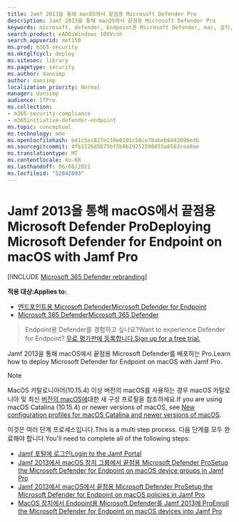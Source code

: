 ```yaml
---
title: Jamf 2013을 통해 macOS에서 끝점용 Microsoft Defender Pro
description: Jamf 2013을 통해 macOS에서 끝점용 Microsoft Defender Pro
keywords: microsoft, defender, Endpoint용 Microsoft Defender, mac, 설치, 배포, 제거, intune, jamfpro, macos, catalina, mojave, high sierra
search.product: eADQiWindows 10XVcnh
search.appverid: met150
ms.prod: m365-security
ms.mktglfcycl: deploy
ms.sitesec: library
ms.pagetype: security
ms.author: dansimp
author: dansimp
localization_priority: Normal
manager: dansimp
audience: ITPro
ms.collection:
- m365-security-compliance
- m365initiative-defender-endpoint
ms.topic: conceptual
ms.technology: mde
ms.openlocfilehash: b41c5ec827e110e0101c50ce7babeb6442096edb
ms.sourcegitcommit: 4fb1226d5875bf5b9b29252596855a6562cea9ae
ms.translationtype: MT
ms.contentlocale: ko-KR
ms.lasthandoff: 06/08/2021
ms.locfileid: "52842893"
---
```

# <a name="deploying-microsoft-defender-for-endpoint-on-macos-with-jamf-pro"></a><span data-ttu-id="0f9e8-104">Jamf 2013을 통해 macOS에서 끝점용 Microsoft Defender Pro</span><span class="sxs-lookup"><span data-stu-id="0f9e8-104">Deploying Microsoft Defender for Endpoint on macOS with Jamf Pro</span></span>

[!INCLUDE [Microsoft 365 Defender rebranding](../../includes/microsoft-defender.md)]


<span data-ttu-id="0f9e8-105">**적용 대상:**</span><span class="sxs-lookup"><span data-stu-id="0f9e8-105">**Applies to:**</span></span>
- [<span data-ttu-id="0f9e8-106">엔드포인트용 Microsoft Defender</span><span class="sxs-lookup"><span data-stu-id="0f9e8-106">Microsoft Defender for Endpoint</span></span>](https://go.microsoft.com/fwlink/p/?linkid=2154037)
- [<span data-ttu-id="0f9e8-107">Microsoft 365 Defender</span><span class="sxs-lookup"><span data-stu-id="0f9e8-107">Microsoft 365 Defender</span></span>](https://go.microsoft.com/fwlink/?linkid=2118804)

><span data-ttu-id="0f9e8-108">Endpoint용 Defender를 경험하고 싶나요?</span><span class="sxs-lookup"><span data-stu-id="0f9e8-108">Want to experience Defender for Endpoint?</span></span> [<span data-ttu-id="0f9e8-109">무료 평가판에 등록합니다.</span><span class="sxs-lookup"><span data-stu-id="0f9e8-109">Sign up for a free trial.</span></span>](https://www.microsoft.com/microsoft-365/windows/microsoft-defender-atp?ocid=docs-wdatp-investigateip-abovefoldlink)

<span data-ttu-id="0f9e8-110">Jamf 2013을 통해 macOS에서 끝점용 Microsoft Defender를 배포하는 Pro.</span><span class="sxs-lookup"><span data-stu-id="0f9e8-110">Learn how to deploy Microsoft Defender for Endpoint on macOS with Jamf Pro.</span></span>

> [!NOTE]
> <span data-ttu-id="0f9e8-111">MacOS 카탈로니아어(10.15.4) 이상 버전의 macOS를 사용하는 경우 macOS 카탈로니아 및 최신 [버전의 macOS에](/microsoft-365/security/defender-endpoint/mac-sysext-policies)대한 새 구성 프로필을 참조하세요.</span><span class="sxs-lookup"><span data-stu-id="0f9e8-111">If you are using macOS Catalina (10.15.4) or newer versions of macOS, see [New configuration profiles for macOS Catalina and newer versions of macOS](/microsoft-365/security/defender-endpoint/mac-sysext-policies).</span></span>

<span data-ttu-id="0f9e8-112">이것은 여러 단계 프로세스입니다.</span><span class="sxs-lookup"><span data-stu-id="0f9e8-112">This is a multi step process.</span></span> <span data-ttu-id="0f9e8-113">다음 단계를 모두 완료해야 합니다.</span><span class="sxs-lookup"><span data-stu-id="0f9e8-113">You'll need to complete all of the following steps:</span></span>

- [<span data-ttu-id="0f9e8-114">Jamf 포털에 로그인</span><span class="sxs-lookup"><span data-stu-id="0f9e8-114">Login to the Jamf Portal</span></span>](mac-install-jamfpro-login.md)
- [<span data-ttu-id="0f9e8-115">Jamf 2013에서 macOS 장치 그룹에서 끝점용 Microsoft Defender Pro</span><span class="sxs-lookup"><span data-stu-id="0f9e8-115">Setup the Microsoft Defender for Endpoint on macOS device groups in Jamf Pro</span></span>](mac-jamfpro-device-groups.md)
- [<span data-ttu-id="0f9e8-116">Jamf 2013에서 macOS에서 끝점용 Microsoft Defender Pro</span><span class="sxs-lookup"><span data-stu-id="0f9e8-116">Setup the Microsoft Defender for Endpoint on macOS policies in Jamf Pro</span></span>](mac-jamfpro-policies.md)
- [<span data-ttu-id="0f9e8-117">MacOS 장치에서 Endpoint용 Microsoft Defender를 Jamf 2013에 Pro</span><span class="sxs-lookup"><span data-stu-id="0f9e8-117">Enroll the Microsoft Defender for Endpoint on macOS devices into Jamf Pro</span></span>](mac-jamfpro-enroll-devices.md)




